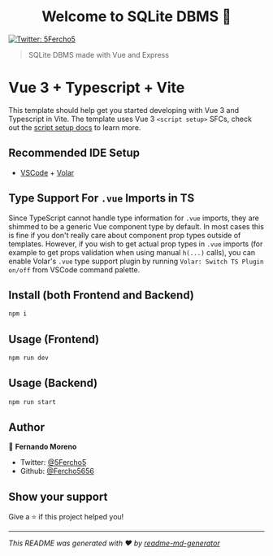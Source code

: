 <h1 align="center">Welcome to SQLite DBMS 👋</h1>
<p>
  <a href="https://twitter.com/5Fercho5" target="_blank">
    <img alt="Twitter: 5Fercho5" src="https://img.shields.io/twitter/follow/5Fercho5.svg?style=social" />
  </a>
</p>

> SQLite DBMS made with Vue and Express

# Vue 3 + Typescript + Vite

This template should help get you started developing with Vue 3 and Typescript in Vite. The template uses Vue 3 `<script setup>` SFCs, check out the [script setup docs](https://v3.vuejs.org/api/sfc-script-setup.html#sfc-script-setup) to learn more.

## Recommended IDE Setup

- [VSCode](https://code.visualstudio.com/) + [Volar](https://marketplace.visualstudio.com/items?itemName=johnsoncodehk.volar)

## Type Support For `.vue` Imports in TS

Since TypeScript cannot handle type information for `.vue` imports, they are shimmed to be a generic Vue component type by default. In most cases this is fine if you don't really care about component prop types outside of templates. However, if you wish to get actual prop types in `.vue` imports (for example to get props validation when using manual `h(...)` calls), you can enable Volar's `.vue` type support plugin by running `Volar: Switch TS Plugin on/off` from VSCode command palette.

## Install (both Frontend and Backend)

```sh
npm i
```

## Usage (Frontend)

```sh
npm run dev
```

## Usage (Backend)

```sh
npm run start
```

## Author

👤 **Fernando Moreno**

* Twitter: [@5Fercho5](https://twitter.com/5Fercho5)
* Github: [@Fercho5656](https://github.com/Fercho5656)

## Show your support

Give a ⭐️ if this project helped you!

***
_This README was generated with ❤️ by [readme-md-generator](https://github.com/kefranabg/readme-md-generator)_